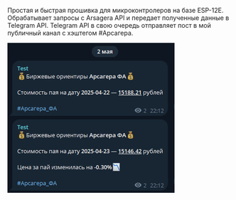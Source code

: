 Простая и быстрая прошивка для микроконтролеров на базе ESP-12E.
Обрабатывает запросы с Arsagera API и передает полученные данные в Telegram API.
Telegram API в свою очередь отправляет пост в мой публичный канал с хэштегом #Арсагера.

![Example_Work](https://raw.githubusercontent.com/KonekoKawai/Microcontroller_ESP32_TG_Bot/refs/heads/main/example_of_work.png)
